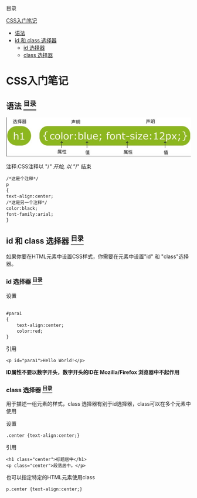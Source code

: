 <a name="content">目录</a>

[CSS入门笔记](#title)
- [语法](#syntax)
- [id 和 class 选择器](#id-class)
	- [id 选择器](#id)
	- [class 选择器](#class)


<h1 name="title">CSS入门笔记</h1>

<a name="syntax"><h2>语法  [<sup>目录</sup>](#content)</h2></a>

<p align="center"><img src=./picture/Beginning-css-syntax.jpg width=800 /></p>

注释:CSS注释以 "/*" 开始, 以 "*/" 结束

```
/*这是个注释*/
p
{
text-align:center;
/*这是另一个注释*/
color:black;
font-family:arial;
}
```

<a name="id-class"><h2>id 和 class 选择器  [<sup>目录</sup>](#content)</h2></a>

如果你要在HTML元素中设置CSS样式，你需要在元素中设置"id" 和 "class"选择器。

<a name="id"><h3>id 选择器  [<sup>目录</sup>](#content)</h3></a>

设置

```

#para1
{
    text-align:center;
    color:red;
}
```

引用

```
<p id="para1">Hello World!</p>
```


**ID属性不要以数字开头，数字开头的ID在 Mozilla/Firefox 浏览器中不起作用**

<a name="class"><h3>class 选择器  [<sup>目录</sup>](#content)</h3></a>

用于描述一组元素的样式，class 选择器有别于id选择器，class可以在多个元素中使用

设置

```
.center {text-align:center;}
```

引用

```
<h1 class="center">标题居中</h1>
<p class="center">段落居中。</p> 
```

也可以指定特定的HTML元素使用class

```
p.center {text-align:center;}
```


